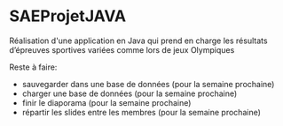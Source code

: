 # SAEProjetJAVA
Réalisation d'une application en Java qui prend en charge les résultats d’épreuves sportives variées comme lors de jeux Olympiques

Reste à faire:
- sauvegarder dans une base de données (pour la semaine prochaine)
- charger une base de données (pour la semaine prochaine)
- finir le diaporama (pour la semaine prochaine)
- répartir les slides entre les membres (pour la semaine prochaine)
